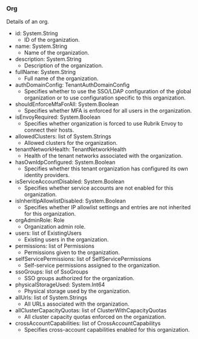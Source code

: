 ### Org
Details of an org.

- id: System.String
  - ID of the organization.
- name: System.String
  - Name of the organization.
- description: System.String
  - Description of the organization.
- fullName: System.String
  - Full name of the organization.
- authDomainConfig: TenantAuthDomainConfig
  - Specifies whether to use the SSO/LDAP configuration of the global organization or to use configuration specific to this organization.
- shouldEnforceMfaForAll: System.Boolean
  - Specifies whether MFA is enforced for all users in the organization.
- isEnvoyRequired: System.Boolean
  - Specifies whether organization is forced to use Rubrik Envoy to connect their hosts.
- allowedClusters: list of System.Strings
  - Allowed clusters for the organization.
- tenantNetworkHealth: TenantNetworkHealth
  - Health of the tenant networks associated with the organization.
- hasOwnIdpConfigured: System.Boolean
  - Specifies whether this tenant organization has configured its own identity providers.
- isServiceAccountDisabled: System.Boolean
  - Specifies whether service accounts are not enabled for this organization.
- isInheritIpAllowlistDisabled: System.Boolean
  - Specifies whether IP allowlist settings and entries are not inherited for this organization.
- orgAdminRole: Role
  - Organization admin role.
- users: list of ExistingUsers
  - Existing users in the organization.
- permissions: list of Permissions
  - Permissions given to the organization.
- selfServicePermissions: list of SelfServicePermissions
  - Self-service permissions assigned to the organization.
- ssoGroups: list of SsoGroups
  - SSO groups authorized for the organization.
- physicalStorageUsed: System.Int64
  - Physical storage used by the organization.
- allUrls: list of System.Strings
  - All URLs associated with the organization.
- allClusterCapacityQuotas: list of ClusterWithCapacityQuotas
  - All cluster capacity quotas enforced on the organization.
- crossAccountCapabilities: list of CrossAccountCapabilitys
  - Specifies cross-account capabilities enabled for this organization.
